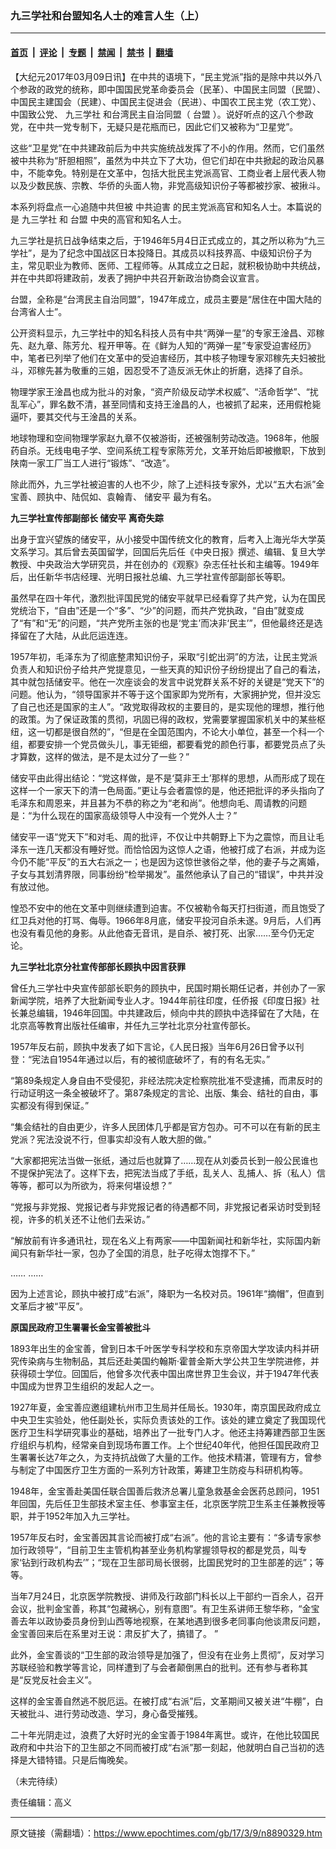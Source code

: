 ### 九三学社和台盟知名人士的难言人生（上）

---

#### [首页](../../../..?n8890329) &nbsp;|&nbsp; [评论](../../../../../epoch-comment?n8890329) &nbsp;|&nbsp; [专题](../../../../../epoch-special?n8890329) &nbsp;|&nbsp; [禁闻](../../../../../epoch-news?n8890329) &nbsp;|&nbsp; [禁书](../../../../../books?n8890329) &nbsp;|&nbsp; [翻墙](https://github.com/gfw-breaker/nogfw/blob/master/README.md?n8890329)


<div class="post_content" id="artbody" itemprop="articleBody">
 <!-- article content begin -->
 <p>
  【大纪元2017年03月09日讯】在中共的语境下，“民主党派”指的是除中共以外八个参政的政党的统称，即中国国民党革命委员会（民革）、中国民主同盟（民盟）、中国民主建国会（民建）、中国民主促进会（民进）、中国农工民主党（农工党）、中国致公党、
  <ok href="https://www.epochtimes.com/gb/tag/%E4%B9%9D%E4%B8%89%E5%AD%A6%E7%A4%BE.html">
   九三学社
  </ok>
  和台湾民主自治同盟（
  <ok href="https://www.epochtimes.com/gb/tag/%E5%8F%B0%E7%9B%9F.html">
   台盟
  </ok>
  ）。说好听点的这八个参政党，在中共一党专制下，无疑只是花瓶而已，因此它们又被称为“卫星党”。
 </p>
 <p>
  这些“卫星党”在中共建政前后为中共实施统战发挥了不小的作用。然而，它们虽然被中共称为“肝胆相照”，虽然为中共立下了大功，但它们却在中共掀起的政治风暴中，不能幸免。特别是在文革中，包括大批民主党派高官、工商业者上层代表人物以及少数民族、宗教、华侨的头面人物，非党高级知识份子等都被抄家、被揪斗。
 </p>
 <p>
  本系列将盘点一心追随中共但被
  <ok href="https://www.epochtimes.com/gb/tag/%E4%B8%AD%E5%85%B1%E8%BF%AB%E5%AE%B3.html">
   中共迫害
  </ok>
  的民主党派高官和知名人士。本篇说的是
  <ok href="https://www.epochtimes.com/gb/tag/%E4%B9%9D%E4%B8%89%E5%AD%A6%E7%A4%BE.html">
   九三学社
  </ok>
  和
  <ok href="https://www.epochtimes.com/gb/tag/%E5%8F%B0%E7%9B%9F.html">
   台盟
  </ok>
  中央的高官和知名人士。
 </p>
 <p>
  九三学社是抗日战争结束之后，于1946年5月4日正式成立的，其之所以称为“九三学社”，是为了纪念中国战区日本投降日。其成员以科技界高、中级知识份子为主，常见职业为教师、医师、工程师等。从其成立之日起，就积极协助中共统战，并在中共即将建政前，发表了拥护中共召开新政治协商会议宣言。
 </p>
 <p>
  台盟，全称是“台湾民主自治同盟”，1947年成立，成员主要是“居住在中国大陆的台湾省人士”。
 </p>
 <p>
  公开资料显示，九三学社中的知名科技人员有中共“两弹一星”的专家王淦昌、邓稼先、赵九章、陈芳允、程开甲等。在《鲜为人知的“两弹一星”专家受迫害经历》中，笔者已列举了他们在文革中的受迫害经历，其中核子物理专家邓稼先夫妇被批斗，邓稼先甚为敬重的三姐，因忍受不了造反派无休止的折磨，选择了自杀。
 </p>
 <p>
  物理学家王淦昌也成为批斗的对象，“资产阶级反动学术权威”、“活命哲学”、“扰乱军心”，罪名数不清，甚至同情和支持王淦昌的人，也被抓了起来，还用假枪毙逼吓，要其交代与王淦昌的关系。
 </p>
 <p>
  地球物理和空间物理学家赵九章不仅被游街，还被强制劳动改造。1968年，他服药自杀。无线电电子学、空间系统工程专家陈芳允，文革开始后即被撤职，下放到陕南一家工厂当工人进行“锻炼”、“改造”。
 </p>
 <p>
  除此而外，九三学社被迫害的人也不少，除了上述科技专家外，尤以“五大右派”金宝善、顾执中、陆侃如、袁翰青、
  <ok href="https://www.epochtimes.com/gb/tag/%E5%82%A8%E5%AE%89%E5%B9%B3.html">
   储安平
  </ok>
  最为有名。
 </p>
 <p>
  <strong>
   九三学社宣传部副部长
   <ok href="https://www.epochtimes.com/gb/tag/%E5%82%A8%E5%AE%89%E5%B9%B3.html">
    储安平
   </ok>
   离奇失踪
  </strong>
 </p>
 <p>
  出身于宜兴望族的储安平，从小接受中国传统文化的教育，后考入上海光华大学英文系学习。其后曾去英国留学，回国后先后任《中央日报》撰述、编辑、复旦大学教授、中央政治大学研究员，并在创办的《观察》杂志任社长和主编等。1949年后，出任新华书店经理、光明日报社总编、九三学社宣传部副部长等职。
 </p>
 <p>
  虽然早在四十年代，激烈批评国民党的储安平就早已经看穿了共产党，认为在国民党统治下，“自由”还是一个“多”、“少”的问题，而共产党执政，“自由”就变成了“有”和“无”的问题，“共产党所主张的也是‘党主’而决非‘民主’”，但他最终还是选择留在了大陆，从此厄运连连。
 </p>
 <p>
  1957年初，毛泽东为了彻底整肃知识份子，采取“引蛇出洞”的方法，让民主党派负责人和知识份子给共产党提意见，一些天真的知识份子纷纷提出了自己的看法，其中就包括储安平。他在一次座谈会的发言中说党群关系不好的关键是“党天下”的问题。他认为，“领导国家并不等于这个国家即为党所有，大家拥护党，但并没忘了自己也还是国家的主人”。“政党取得政权的主要目的，是实现他的理想，推行他的政策。为了保证政策的贯彻，巩固已得的政权，党需要掌握国家机关中的某些枢纽，这一切都是很自然的”，“但是在全国范围内，不论大小单位，甚至一个科一个组，都要安排一个党员做头儿，事无钜细，都要看党的颜色行事，都要党员点了头才算数，这样的做法，是不是太过分了一些？”
 </p>
 <p>
  储安平由此得出结论：“党这样做，是不是‘莫非王土’那样的思想，从而形成了现在这样一个一家天下的清一色局面。”更让与会者震惊的是，他还把批评的矛头指向了毛泽东和周恩来，并且甚为不恭的称之为“老和尚”。他想向毛、周请教的问题是：“为什么现在的国家高级领导人中没有一个党外人士？”
 </p>
 <p>
  储安平一语“党天下”和对毛、周的批评，不仅让中共朝野上下为之震惊，而且让毛泽东一连几天都没有睡好觉。而恰恰因为这惊人之语，他被打成了右派，并成为迄今仍不能“平反”的五大右派之一；也是因为这惊世骇俗之举，他的妻子与之离婚，子女与其划清界限，同事纷纷“检举揭发”。虽然他承认了自己的“错误”，中共并没有放过他。
 </p>
 <p>
  惶恐不安中的他在文革中则继续遭到迫害。不仅被勒令每天打扫街道，而且饱受了红卫兵对他的打骂、侮辱。1966年8月底，储安平投河自杀未遂。9月后，人们再也没有看见他的身影。从此他杳无音讯，是自杀、被打死、出家……至今仍无定论。
 </p>
 <p>
  <strong>
   九三学社北京分社宣传部部长顾执中因言获罪
  </strong>
 </p>
 <p>
  曾任九三学社中央宣传部部长职务的顾执中，民国时期长期任记者，并创办了一家新闻学院，培养了大批新闻专业人才。1944年前往印度，任侨报《印度日报》社长兼总编辑，1946年回国。中共建政后，倾向中共的顾执中选择留在了大陆，在北京高等教育出版社任编审，并任九三学社北京分社宣传部长。
 </p>
 <p>
  1957年反右前，顾执中发表了如下言论，《人民日报》当年6月26日曾予以刊登：“宪法自1954年通过以后，有的被彻底破坏了，有的有名无实。”
 </p>
 <p>
  “第89条规定人身自由不受侵犯，非经法院决定检察院批准不受逮捕，而肃反时的行动证明这一条全被破坏了。第87条规定的言论、出版、集会、结社的自由，事实都没有得到保证。”
 </p>
 <p>
  “集会结社的自由更少，许多人民团体几乎都是官方包办。可不可以在有新的民主党派？宪法没说不行，但事实却没有人敢大胆的做。”
 </p>
 <p>
  “大家都把宪法当做一张纸，通过后也就算了……现在从刘委员长到一般公民谁也不提保护宪法了。这样下去，把宪法当成了手纸，乱关人、乱捕人、拆（私人）信等等，都可以为所欲为，将来何堪设想？”
 </p>
 <p>
  “党报与非党报、党报记者与非党报记者的待遇都不同，非党报记者采访时受到轻视，许多的机关还不让他们去采访。”
 </p>
 <p>
  “解放前有许多通讯社，现在名义上有两家——中国新闻社和新华社，实际国内新闻只有新华社一家，包办了全国的消息，肚子吃得太饱撑不下。”
 </p>
 <p>
  …… ……
 </p>
 <p>
  因为上述言论，顾执中被打成“右派”，降职为一名校对员。1961年“摘帽”，但直到文革后才被“平反”。
 </p>
 <p>
  <strong>
   原国民政府卫生署署长金宝善被批斗
   <br/>
  </strong>
 </p>
 <p>
  1893年出生的金宝善，曾到日本千叶医学专科学校和东京帝国大学攻读内科并研究传染病与生物制品，其后还赴美国约翰斯‧霍普金斯大学公共卫生学院进修，并获得硕士学位。回国后，他曾多次代表中国出席世界卫生会议，并于1947年代表中国成为世界卫生组织的发起人之一。
 </p>
 <p>
  1927年夏，金宝善应邀组建杭州市卫生局并任局长。1930年，南京国民政府成立中央卫生实验处，他任副处长，实际负责该处的工作。该处的建立奠定了我国现代医疗卫生科学研究事业的基础，培养出了一批专门人才。他还主持筹建西部卫生医疗组织与机构，经常亲自到现场布置工作。上个世纪40年代，他担任国民政府卫生署署长达7年之久，为支持抗战做了大量的工作。他技术精湛，管理有方，曾参与制定了中国医疗卫生方面的一系列方针政策，筹建卫生防疫与科研机构等。
 </p>
 <p>
  1948年，金宝善赴美国任联合国善后救济总署儿童急救基金会医药总顾问，1951年回国，先后任卫生部技术室主任、参事室主任，北京医学院卫生系主任兼教授等职，并于1952年加入九三学社。
 </p>
 <p>
  1957年反右时，金宝善因其言论而被打成“右派”。他的言论主要有：“多请专家参加行政领导”，“目前卫生主管机构甚至业务机构掌握领导权的都是党员，叫专家‘钻到行政机构去’”；“现在卫生部司局长很弱，比国民党时的卫生部差的远”；等等。
 </p>
 <p>
  当年7月24日，北京医学院教授、讲师及行政部门科长以上干部约一百余人，召开会议，批判金宝善，称其“包藏祸心，别有意图”。有卫生系讲师王黎华称，“金宝善去年以政协委员身份到山西等地视察，在某地遇到很多老同事向他谈肃反问题，金宝善回来后在系里对王说：肃反扩大了，搞错了。 ”
 </p>
 <p>
  此外，金宝善谈的“卫生部的政治领导是加强了，但没有在业务上贯彻”，反对学习苏联经验和教学等言论，同样遭到了与会者颠倒黑白的批判。还有参与者称其是“反党反社会主义”。
 </p>
 <p>
  这样的金宝善自然逃不脱厄运。在被打成“右派”后，文革期间又被关进“牛棚”，白天被批斗、进行劳动改造、学习，身心备受摧残。
 </p>
 <p>
  二十年光阴走过，浪费了大好时光的金宝善于1984年离世。或许，在他比较国民政府和中共治下的卫生部之不同而被打成“右派”那一刻起，他就明白自己当初的选择是大错特错。只是后悔晚矣。
 </p>
 <p>
  （未完待续）
 </p>
 <p>
  责任编辑：高义
 </p>
 <!-- article content end -->
 <div id="below_article_ad">
 </div>
</div>


---

原文链接（需翻墙）：https://www.epochtimes.com/gb/17/3/9/n8890329.htm